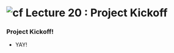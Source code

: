 ![cf](http://i.imgur.com/7v5ASc8.png) Lecture 20 : Project Kickoff
=====================================


### Project Kickoff!

- YAY!